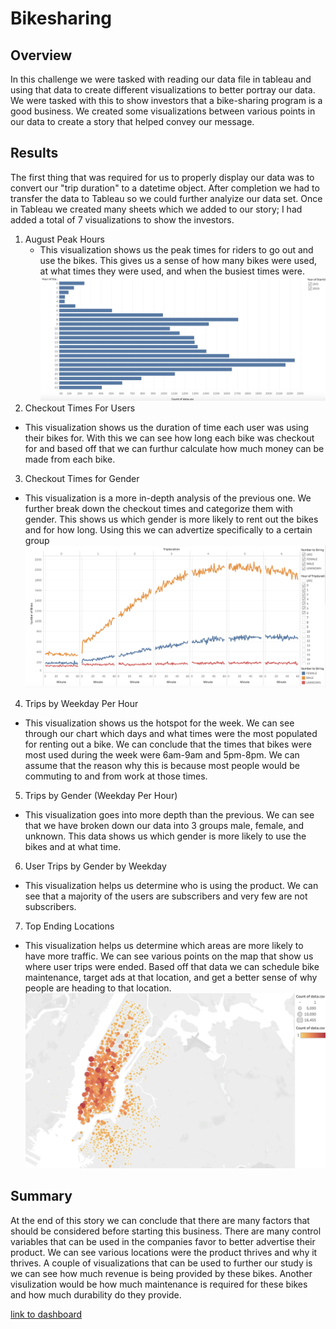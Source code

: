 # Bikesharing
## Overview
In this challenge we were tasked with reading our data file in tableau and using that data to create different visualizations to better portray our data. We were tasked with this to show investors that a bike-sharing program is a good business. We created some visualizations between various points in our data to create a story that helped convey our message.

## Results
The first thing that was required for us to properly display our data was to convert our "trip duration" to a datetime object. After completion we had to transfer the data to Tableau so we could further analyize our data set. Once in Tableau we created many sheets which we added to our story; I had added a total of 7 visualizations to show the investors.
1. August Peak Hours 
   * This visualization shows us the peak times for riders to go out and use the bikes.      This gives us a sense of how many bikes were used, at what times they were used, and when the busiest times were.
![August](https://github.com/Mkhanali25/Bike-Sharing/blob/main/Screen%20Shot%202021-03-04%20at%204.27.11%20PM.png)
2. Checkout Times For Users
  * This visualization shows us the duration of time each user was using their bikes for. With this we can see how long each bike was checkout for and based off that we can furthur calculate how much money can be made from each bike.
3. Checkout Times for Gender
  * This visualization is a more in-depth analysis of the previous one. We further break down the checkout times and categorize them with gender. This shows us which gender is more likely to rent out the bikes and for how long. Using this we can advertize specifically to a certain group
![Checkout Gender](https://github.com/Mkhanali25/Bike-Sharing/blob/main/Screen%20Shot%202021-03-04%20at%204.34.35%20PM.png)
4. Trips by Weekday Per Hour
  * This visualization shows us the hotspot for the week. We can see through our chart which days and what times were the most populated for renting out a bike. We can conclude that the times that bikes were most used during the week were 6am-9am and 5pm-8pm. We can assume that the reason why this is because most people would be commuting to and from work at those times.
5. Trips by Gender (Weekday Per Hour)
  * This visualization goes into more depth than the previous. We can see that we have broken down our data into 3 groups male, female, and unknown. This data shows us which gender is more likely to use the bikes and at what time.
6. User Trips by Gender by Weekday
  * This visualization helps us determine who is using the product. We can see that a majority of the users are subscribers and very few are not subscribers. 
7. Top Ending Locations
  * This visualization helps us determine which areas are more likely to have more traffic. We can see various points on the map that show us where user trips were ended. Based off that data we can schedule bike maintenance, target ads at that location, and get a better sense of why people are heading to that location.
![Ending locations](https://github.com/Mkhanali25/Bike-Sharing/blob/main/Screen%20Shot%202021-03-04%20at%204.35.12%20PM.png)
## Summary
At the end of this story we can conclude that there are many factors that should be considered before starting this business. There are many control variables that can be used in the companies favor to better advertise their product. We can see various locations were the product thrives and why it thrives. A couple of visualizations that can be used to further our study is we can see how much revenue is being provided by these bikes. Another visulization would be how much maintenance is required for these bikes and how much durability do they provide.

[link to dashboard](https://public.tableau.com/profile/muhammad.khan5739#!/vizhome/Challenge_16040211984030/Bikes)
